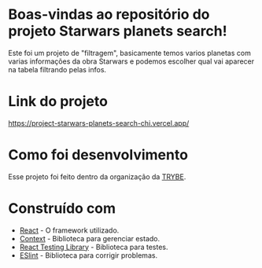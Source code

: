 # Boas-vindas ao repositório do projeto Starwars planets search!

Este foi um projeto de "filtragem", basicamente temos varios planetas com varias informações da obra Starwars e podemos escolher qual vai aparecer na tabela filtrando pelas infos.


# Link do projeto

https://project-starwars-planets-search-chi.vercel.app/

# Como foi desenvolvimento

Esse projeto foi feito dentro da organização da <a href="https://www.betrybe.com/" target="blanck" >TRYBE</a>. 

# Construído com 

* <a href="https://pt-br.reactjs.org/" target="_blank">React</a> - O framework utilizado.
* <a href="https://pt-br.reactjs.org/docs/context.html" target="_blank">Context</a> - Biblioteca para gerenciar estado.
* <a href="https://testing-library.com/docs/react-testing-library/intro/" target="_blank">React Testing Library</a> - Biblioteca para testes.
* <a href="https://eslint.org/" target="_blank">ESlint</a> - Biblioteca para corrigir problemas.
